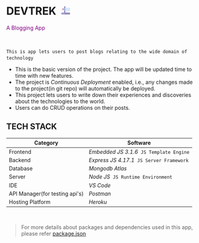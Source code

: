 # DEVTREK &nbsp;<img src="typography2.png" width="23px" height="23px">

<span style="color:purple">A Blogging App</span>

<br>

`This is app lets users to post blogs relating to the wide domain of technology`

* This is the basic version of the project. The app will be updated time to time with new features.
* The project is *Continuous Deployment* enabled, i.e., any changes made to the project(in git repo) will automatically be deployed.
* This project lets users to write down their experiences and discoveries about the technologies to the world.
* Users can do CRUD operations on their posts.

## TECH STACK

| Category | Software |
| -------- | -------- |
| Frontend | *Embedded JS 3.1.6* &nbsp;`JS Template Engine` |
| Backend | *Express JS 4.17.1* &nbsp;`JS Server Framework` |
| Database | *Mongodb Atlas* |
| Server | *Node JS* &nbsp;`JS Runtime Environment` |
| IDE | *VS Code* |
| API Manager(for testing api's) | *Postman* |
| Hosting Platform | *Heroku* |

<br>

> For more details about packages and dependencies used in this app, please refer [package.json](https://github.com/cod-lab/devTrek/blob/main/package.json)
